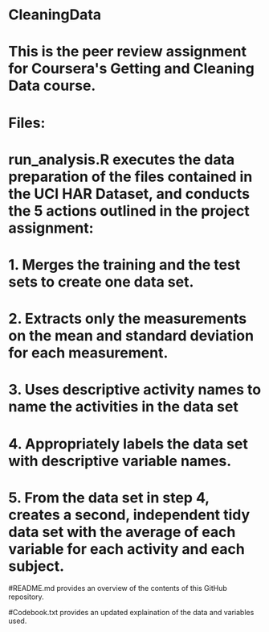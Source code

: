 # CleaningData
# This is the peer review assignment for Coursera's Getting and Cleaning Data course. 

# Files:
# run_analysis.R executes the data preparation of the files contained in the UCI HAR Dataset, and conducts the 5 actions outlined in the project assignment:
# 1. Merges the training and the test sets to create one data set.
# 2. Extracts only the measurements on the mean and standard deviation for each measurement.
# 3. Uses descriptive activity names to name the activities in the data set
# 4. Appropriately labels the data set with descriptive variable names.
# 5. From the data set in step 4, creates a second, independent tidy data set with the average of each variable for each activity and each subject.

#README.md provides an overview of the contents of this GitHub repository.

#Codebook.txt provides an updated explaination of the data and variables used.
 